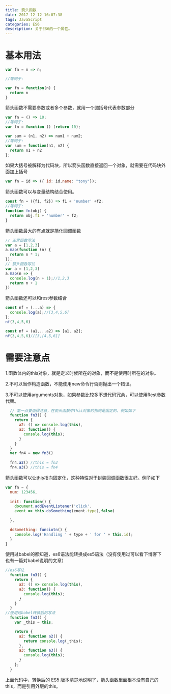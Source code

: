 ```yaml
---
title: 箭头函数
date: 2017-12-12 16:07:38
tags: JavaScript
categories: ES6
description: 关于ES6的一个属性。
---
```



# 基本用法
```js
var fn = n => n;

//等同于:

var fn = function(n) {
  return n
}
```
箭头函数不需要参数或者多个参数，就用一个圆括号代表参数部分
```js
var fn = () => 10;
//等同于:
var fn = function () (return 10);

var sum = (n1, n2) => num1 + num2;
//等同于:
var sum = function(n1, n2) {
  return n1 + n2
};
```
如果大括号被解释为代码块，所以箭头函数直接返回一个对象，就需要在代码块外面加上括号
```js
var fn = id => ({ id: id,name: "tony"});
```
箭头函数可以与变量结构结合使用。
```js
const fn = ({f1, f2}) => f1 + 'number' +f2;
//等同于:
function fn(obj) {
  return obj.f1 + 'number' + f2;
}
```
箭头函数最大的有点就是简化回调函数
```js
// 正常函数写法
var a = [1,2,3]
a.map(function (n) {
  return n * 1;
});
// 箭头函数写法
var a = [1,2,3]
a.map(n => {
  console.log(n + 1);//1,2,3
  return n + 1
})
```
箭头函数还可以和rest参数结合
```js
const nf = (...a) => {
  console.log(a);//[3,4,5,6]
};
nf(3,4,5,6)

const nf = (a1,...a2) => [a1, a2];
nf(3,4,5,6)//[3,[4,5,6]]
```
# 需要注意点
1.函数体内的this对象，就是定义时候所在的对象，而不是使用时所在的对象。

2.不可以当作构造函数，不能使用new命令行否则抛出一个错误。

3.不可以使用arguments对象，如果参数比较多不想代码冗余，可以使用Rest参数代替。

```js
  // 第一点要值得注意，在箭头函数中this对象的指向是固定的，例如如下
  function fn3() {
    return {
      a2: () => console.log(this),
      a3: function() {
        console.log(this);
      }
    }
  }
  var fn4 = new fn3()
  
  fn4.a2() //this = fn3
  fn4.a3() //this = fn4
```
箭头函数可以让this指向固定化，这种特性对于封装回调函数很友好。例子如下
```js
var fn = {
  num: 123456,
  
  init: function() {
    document.addEventListener('click',
    event => this.doSomething(enent.type),false)
   
  },

  doSomething: funciotn() {
    console.log('Handling ' + type + ' for ' + this.id);
  }
}
```
使用过babel的都知道，es6语法能转换成es5语法（没有使用过可以看下博客下也有一篇对babel说明的文章）
```js
//es6写法
  function fn3() {
    return {
      a2: () => console.log(this),
      a3: function() {
        console.log(this);
      }
    }
  }
//使用过babel转换后的写法
  function fn3() {
    var _this = this;

    return {
      a2: function a2() {
        return console.log(_this);
      },
      a3: function a3() {
        console.log(this);
      }
    };
  }
```
上面代码中，转换后的 ES5 版本清楚地说明了，箭头函数里面根本没有自己的this，而是引用外层的this。
